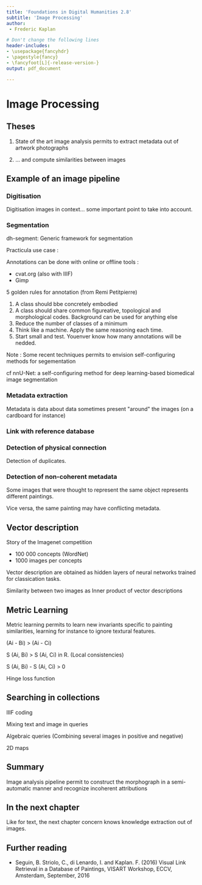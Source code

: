 ```yaml
---
title: 'Foundations in Digital Humanities 2.8'
subtitle: 'Image Processing'
author:
 - Frederic Kaplan

# Don't change the following lines
header-includes:
- \usepackage{fancyhdr}
- \pagestyle{fancy}
- \fancyfoot[L]{-release-version-}
output: pdf_document

---
```


# Image Processing

## Theses

1) State of the art image analysis permits to extract metadata out of artwork photographs

2) … and compute similarities between images



## Example of an image pipeline

### Digitisation

Digitisation images in context... some important point to take into account. 

### Segmentation

dh-segment: Generic framework for segmentation

Practicula use case : 

Annotations can be done with online or offline tools : 

- cvat.org (also with IIIF)
- Gimp

5 golden rules for annotation (from Remi Petitpierre)

1. A class should bbe concretely embodied
2. A class should share common figureative, topological and morphological codes. Background can be used for anything else
3. Reduce the number of classes of a minimum
4. Think like a machine. Apply the same reasoning each time.
5. Start small and test. Youenver know how many annotations will be nedded. 

Note : Some recent techniques permits to envision self-configuring methods for segementation 

cf nnU-Net: a self-configuring method for deep learning-based biomedical image segmentation

### Metadata extraction

Metadata is data about data sometimes present "around" the images (on a cardboard for instance)

### Link with reference database

### Detection of physical connection

Detection of duplicates. 

### Detection of non-coherent metadata

Some images that were thought to represent the same object represents different paintings.

Vice versa, the same painting may have conflicting metadata. 

## Vector description

Story of the Imagenet competition 

- 100 000 concepts (WordNet)
- 1000 images per concepts

Vector description are obtained as hidden layers of neural networks trained for classication tasks. 

Similarity between two images as Inner product of vector descriptions

## Metric Learning

Metric learning permits to learn new invariants specific to painting similarities, learning for instance to ignore textural features. 

(Ai - Bi) > (Ai - Ci)

S (Ai, Bi) > S (Ai, Ci) in R. (Local consistencies)

S (Ai, Bi) - S (Ai, Ci) > 0

Hinge loss function

## Searching in collections

IIIF coding

Mixing text and image in queries

Algebraic queries (Combining several images in positive and negative)

2D maps

## Summary 

Image analysis pipeline permit to construct the morphograph in a semi-automatic manner and recognize incoherent attributions 

## In the next chapter

Like for text, the next chapter concern knows knowledge extraction out of images. 

## Further reading

- Seguin, B. Striolo, C., di Lenardo, I. and Kaplan. F. (2016) Visual Link Retrieval in a Database of Paintings, VISART Workshop, ECCV, Amsterdam, September, 2016

